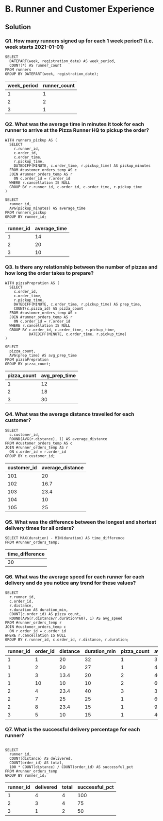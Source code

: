 # B. Runner and Customer Experience
## Solution
### Q1. How many runners signed up for each 1 week period? (i.e. week starts 2021-01-01)
```TSQL
SELECT 
  DATEPART(week, registration_date) AS week_period,
  COUNT(*) AS runner_count
FROM runners
GROUP BY DATEPART(week, registration_date);
```
| week_period | runner_count  |
|-------------|---------------|
| 1           | 1             |
| 2           | 2             |
| 3           | 1             |

### Q2. What was the average time in minutes it took for each runner to arrive at the Pizza Runner HQ to pickup the order?
```TSQL
WITH runners_pickup AS (
  SELECT
    r.runner_id,
    c.order_id, 
    c.order_time, 
    r.pickup_time, 
    DATEDIFF(MINUTE, c.order_time, r.pickup_time) AS pickup_minutes
  FROM #customer_orders_temp AS c
  JOIN #runner_orders_temp AS r
    ON c.order_id = r.order_id
  WHERE r.cancellation IS NULL
  GROUP BY r.runner_id, c.order_id, c.order_time, r.pickup_time
)

SELECT 
  runner_id,
  AVG(pickup_minutes) AS average_time
FROM runners_pickup
GROUP BY runner_id;
```
| runner_id | average_time  |
|-----------|---------------|
| 1         | 14            |
| 2         | 20            |
| 3         | 10            |

### Q3. Is there any relationship between the number of pizzas and how long the order takes to prepare?
```TSQL
WITH pizzaPrepration AS (
  SELECT
    c.order_id, 
    c.order_time, 
    r.pickup_time,
    DATEDIFF(MINUTE, c.order_time, r.pickup_time) AS prep_time,
    COUNT(c.pizza_id) AS pizza_count
  FROM #customer_orders_temp AS c
  JOIN #runner_orders_temp AS r
    ON c.order_id = r.order_id
  WHERE r.cancellation IS NULL
  GROUP BY c.order_id, c.order_time, r.pickup_time, 
           DATEDIFF(MINUTE, c.order_time, r.pickup_time)
)

SELECT 
  pizza_count,
  AVG(prep_time) AS avg_prep_time
FROM pizzaPrepration
GROUP BY pizza_count;
```
| pizza_count | avg_prep_time  |
|-------------|----------------|
| 1           | 12             |
| 2           | 18             |
| 3           | 30             |

### Q4. What was the average distance travelled for each customer?
```TSQL
SELECT
  c.customer_id,
  ROUND(AVG(r.distance), 1) AS average_distance
FROM #customer_orders_temp AS c
JOIN #runner_orders_temp AS r
  ON c.order_id = r.order_id
GROUP BY c.customer_id;
```
| customer_id | average_distance  |
|-------------|-------------------|
| 101         | 20                |
| 102         | 16.7              |
| 103         | 23.4              |
| 104         | 10                |
| 105         | 25                |

### Q5. What was the difference between the longest and shortest delivery times for all orders?
```TSQL
SELECT MAX(duration) - MIN(duration) AS time_difference
FROM #runner_orders_temp;
```
| time_difference|
|----------------|
| 30             |

### Q6. What was the average speed for each runner for each delivery and do you notice any trend for these values?
```TSQL
SELECT 
  r.runner_id,
  c.order_id,
  r.distance,
  r.duration AS duration_min,
  COUNT(c.order_id) AS pizza_count, 
  ROUND(AVG(r.distance/r.duration*60), 1) AS avg_speed
FROM #runner_orders_temp r
JOIN #customer_orders_temp c
  ON r.order_id = c.order_id
WHERE r.cancellation IS NULL
GROUP BY r.runner_id, c.order_id, r.distance, r.duration;
```
| runner_id | order_id | distance | duration_min | pizza_count | avg_speed  |
|-----------|----------|----------|--------------|-------------|------------|
| 1         | 1        | 20       | 32           | 1           | 37.5       |
| 1         | 2        | 20       | 27           | 1           | 44.4       |
| 1         | 3        | 13.4     | 20           | 2           | 40.2       |
| 1         | 10       | 10       | 10           | 2           | 60         |
| 2         | 4        | 23.4     | 40           | 3           | 35.1       |
| 2         | 7        | 25       | 25           | 1           | 60         |
| 2         | 8        | 23.4     | 15           | 1           | 93.6       |
| 3         | 5        | 10       | 15           | 1           | 40         |

### Q7. What is the successful delivery percentage for each runner?
```TSQL

SELECT 
  runner_id,
  COUNT(distance) AS delivered,
  COUNT(order_id) AS total,
  100 * COUNT(distance) / COUNT(order_id) AS successful_pct
FROM #runner_orders_temp
GROUP BY runner_id;
```
| runner_id | delivered | total | successful_pct  |
|-----------|-----------|-------|-----------------|
| 1         | 4         | 4     | 100             |
| 2         | 3         | 4     | 75              |
| 3         | 1         | 2     | 50              |
